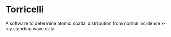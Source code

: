 # Torricelli
A software to determine atomic spatial distribution from normal incidence x-ray standing wave data
